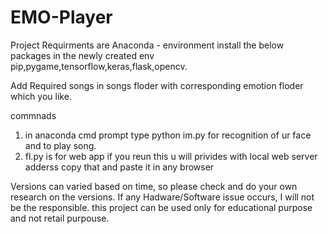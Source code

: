 # EMO-Player
Project Requirments are 
Anaconda - environment 
install the below packages in the newly created env
pip,pygame,tensorflow,keras,flask,opencv.

Add Required songs in songs floder with corresponding emotion floder which you like.

commnads 
1. in anaconda cmd prompt type python im.py for recognition of ur face and to play song.
2. fl.py is for web app if you reun this u will privides with local web server adderss copy that and paste it in any browser 

Versions can varied based on time, so please check and do your own research on the versions.
If any Hadware/Software issue occurs, I will not be the responsible.
this project can be used only for educational purpose and not retail purpouse.
